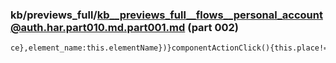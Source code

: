 ### kb/previews_full/kb__previews_full__flows__personal_account@auth.har.part010.md.part001.md (part 002)

```md
ce},element_name:this.elementName})}componentActionClick(){this.place!==\"unknown\"
```

```
